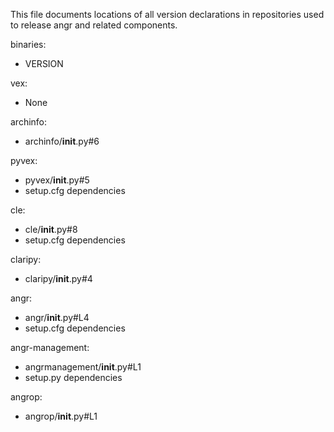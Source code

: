 This file documents locations of all version declarations in repositories used to release angr and related components.


binaries:
- VERSION

vex:
- None

archinfo:
- archinfo/__init__.py#6

pyvex:
- pyvex/__init__.py#5
- setup.cfg dependencies

cle:
- cle/__init__.py#8
- setup.cfg dependencies

claripy:
- claripy/__init__.py#4

angr:
- angr/__init__.py#L4
- setup.cfg dependencies

angr-management:
- angrmanagement/__init__.py#L1
- setup.py dependencies

angrop:
- angrop/__init__.py#L1

